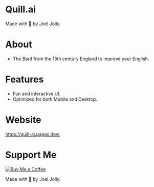 # Quill.ai
Made with 💖 by Joel Jolly.

# About
* The Bard from the 15th century England to improve your English.

# Features
* Fun and interactive UI.
* Optimized for both Mobile and Desktop.

# Website
https://quill-ai.pages.dev/

# Support Me
[![Buy Me a Coffee](https://img.shields.io/badge/Buy%20Me%20a%20Coffee-Donate-orange?style=for-the-badge&logo=buy-me-a-coffee)](https://www.buymeacoffee.com/withinjoel)

Made with 💖 by Joel Jolly.
